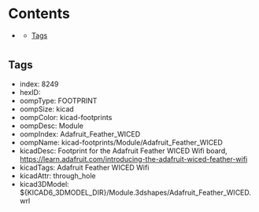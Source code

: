



Contents
========

* [](#)
	* [Tags](#tags)

# 

## Tags

- index: 8249
- hexID: 
- oompType: FOOTPRINT
- oompSize: kicad
- oompColor: kicad-footprints
- oompDesc: Module
- oompIndex: Adafruit_Feather_WICED
- oompName: kicad-footprints/Module/Adafruit_Feather_WICED
- kicadDesc: Footprint for the Adafruit Feather WICED Wifi board, https://learn.adafruit.com/introducing-the-adafruit-wiced-feather-wifi
- kicadTags: Adafruit Feather WICED Wifi
- kicadAttr: through_hole
- kicad3DModel: ${KICAD6_3DMODEL_DIR}/Module.3dshapes/Adafruit_Feather_WICED.wrl
